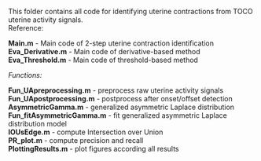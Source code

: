 This folder contains all code for identifying uterine contractions from TOCO uterine activity signals. <br>
Reference: <br>



**Main.m**              -  Main code of 2-step uterine contraction identification <br>
**Eva_Derivative.m**   - Main code of derivative-based method <br>
**Eva_Threshold.m**    - Main code of threshold-based method <br>

*Functions:* <br>

**Fun_UApreprocessing.m**  - preprocess raw uterine activity signals <br>
**Fun_UApostprocessing.m** - postprocess after onset/offset detection <br>
**AsymmetricGamma.m** - generalized asymmetric Laplace distribution <br>
**Fun_fitAsymmetricGamma.m** - fit generalized asymmetric Laplace distribution model <br>
**IOUsEdge.m** - compute Intersection over Union <br>
**PR_plot.m** - compute precision and recall <br>
**PlottingResults.m** - plot figures according all results  <br>
